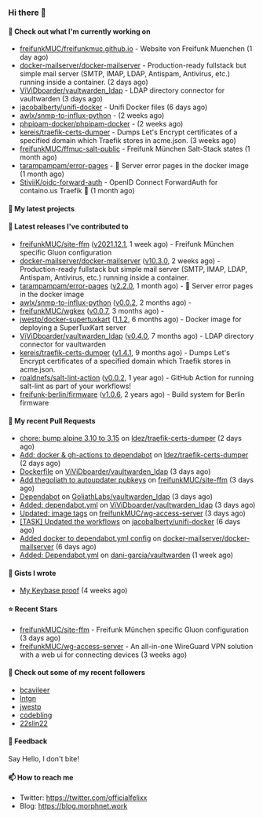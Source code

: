 ### Hi there 👋

#### 👷 Check out what I'm currently working on

- [freifunkMUC/freifunkmuc.github.io](https://github.com/freifunkMUC/freifunkmuc.github.io) - Website von Freifunk Muenchen (1 day ago)
- [docker-mailserver/docker-mailserver](https://github.com/docker-mailserver/docker-mailserver) - Production-ready fullstack but simple mail server (SMTP, IMAP, LDAP, Antispam, Antivirus, etc.) running inside a container. (2 days ago)
- [ViViDboarder/vaultwarden_ldap](https://github.com/ViViDboarder/vaultwarden_ldap) - LDAP directory connector for vaultwarden (3 days ago)
- [jacobalberty/unifi-docker](https://github.com/jacobalberty/unifi-docker) - Unifi Docker files (6 days ago)
- [awlx/snmp-to-influx-python](https://github.com/awlx/snmp-to-influx-python) -  (2 weeks ago)
- [phpipam-docker/phpipam-docker](https://github.com/phpipam-docker/phpipam-docker) -  (2 weeks ago)
- [kereis/traefik-certs-dumper](https://github.com/kereis/traefik-certs-dumper) - Dumps Let&#39;s Encrypt certificates of a specified domain which Traefik stores in acme.json. (3 weeks ago)
- [freifunkMUC/ffmuc-salt-public](https://github.com/freifunkMUC/ffmuc-salt-public) - Freifunk München Salt-Stack states (1 month ago)
- [tarampampam/error-pages](https://github.com/tarampampam/error-pages) - :construction: Server error pages in the docker image (1 month ago)
- [StiviiK/oidc-forward-auth](https://github.com/StiviiK/oidc-forward-auth) - OpenID Connect ForwardAuth for containo.us Traefik 🔐 (1 month ago)

#### 🌱 My latest projects


#### 🔭 Latest releases I've contributed to

- [freifunkMUC/site-ffm](https://github.com/freifunkMUC/site-ffm) ([v2021.12.1](https://github.com/freifunkMUC/site-ffm/releases/tag/v2021.12.1), 1 week ago) - Freifunk München specific Gluon configuration
- [docker-mailserver/docker-mailserver](https://github.com/docker-mailserver/docker-mailserver) ([v10.3.0](https://github.com/docker-mailserver/docker-mailserver/releases/tag/v10.3.0), 2 weeks ago) - Production-ready fullstack but simple mail server (SMTP, IMAP, LDAP, Antispam, Antivirus, etc.) running inside a container.
- [tarampampam/error-pages](https://github.com/tarampampam/error-pages) ([v2.2.0](https://github.com/tarampampam/error-pages/releases/tag/v2.2.0), 1 month ago) - :construction: Server error pages in the docker image
- [awlx/snmp-to-influx-python](https://github.com/awlx/snmp-to-influx-python) ([v0.0.2](https://github.com/awlx/snmp-to-influx-python/releases/tag/v0.0.2), 2 months ago) - 
- [freifunkMUC/wgkex](https://github.com/freifunkMUC/wgkex) ([v0.0.7](https://github.com/freifunkMUC/wgkex/releases/tag/v0.0.7), 3 months ago) - 
- [jwestp/docker-supertuxkart](https://github.com/jwestp/docker-supertuxkart) ([1.1.2](https://github.com/jwestp/docker-supertuxkart/releases/tag/1.1.2), 6 months ago) - Docker image for deploying a SuperTuxKart server
- [ViViDboarder/vaultwarden_ldap](https://github.com/ViViDboarder/vaultwarden_ldap) ([v0.4.0](https://github.com/ViViDboarder/vaultwarden_ldap/releases/tag/v0.4.0), 7 months ago) - LDAP directory connector for vaultwarden
- [kereis/traefik-certs-dumper](https://github.com/kereis/traefik-certs-dumper) ([v1.4.1](https://github.com/kereis/traefik-certs-dumper/releases/tag/v1.4.1), 9 months ago) - Dumps Let&#39;s Encrypt certificates of a specified domain which Traefik stores in acme.json.
- [roaldnefs/salt-lint-action](https://github.com/roaldnefs/salt-lint-action) ([v0.0.2](https://github.com/roaldnefs/salt-lint-action/releases/tag/v0.0.2), 1 year ago) - GitHub Action for running salt-lint as part of your workflows!
- [freifunk-berlin/firmware](https://github.com/freifunk-berlin/firmware) ([v1.0.6](https://github.com/freifunk-berlin/firmware/releases/tag/v1.0.6), 2 years ago) - Build system for Berlin firmware

#### 🔨 My recent Pull Requests

- [chore: bump alpine 3.10 to 3.15](https://github.com/ldez/traefik-certs-dumper/pull/172) on [ldez/traefik-certs-dumper](https://github.com/ldez/traefik-certs-dumper) (2 days ago)
- [Add: docker &amp; gh-actions to dependabot](https://github.com/ldez/traefik-certs-dumper/pull/171) on [ldez/traefik-certs-dumper](https://github.com/ldez/traefik-certs-dumper) (2 days ago)
- [Dockerfile](https://github.com/ViViDboarder/vaultwarden_ldap/pull/50) on [ViViDboarder/vaultwarden_ldap](https://github.com/ViViDboarder/vaultwarden_ldap) (3 days ago)
- [Add thegoliath to autoupdater pubkeys](https://github.com/freifunkMUC/site-ffm/pull/166) on [freifunkMUC/site-ffm](https://github.com/freifunkMUC/site-ffm) (3 days ago)
- [Dependabot](https://github.com/GoliathLabs/vaultwarden_ldap/pull/1) on [GoliathLabs/vaultwarden_ldap](https://github.com/GoliathLabs/vaultwarden_ldap) (3 days ago)
- [Added: dependabot.yml](https://github.com/ViViDboarder/vaultwarden_ldap/pull/42) on [ViViDboarder/vaultwarden_ldap](https://github.com/ViViDboarder/vaultwarden_ldap) (3 days ago)
- [Updated: image tags](https://github.com/freifunkMUC/wg-access-server/pull/37) on [freifunkMUC/wg-access-server](https://github.com/freifunkMUC/wg-access-server) (3 days ago)
- [[TASK] Updated the workflows](https://github.com/jacobalberty/unifi-docker/pull/490) on [jacobalberty/unifi-docker](https://github.com/jacobalberty/unifi-docker) (6 days ago)
- [Added docker to dependabot.yml config](https://github.com/docker-mailserver/docker-mailserver/pull/2316) on [docker-mailserver/docker-mailserver](https://github.com/docker-mailserver/docker-mailserver) (6 days ago)
- [Added: Dependabot.yml](https://github.com/dani-garcia/vaultwarden/pull/2127) on [dani-garcia/vaultwarden](https://github.com/dani-garcia/vaultwarden) (1 week ago)

#### 📓 Gists I wrote

- [My Keybase proof](https://gist.github.com/69863960a08efeb03ad576ccaf93d880) (4 weeks ago)

#### ⭐ Recent Stars

- [freifunkMUC/site-ffm](https://github.com/freifunkMUC/site-ffm) - Freifunk München specific Gluon configuration (3 days ago)
- [freifunkMUC/wg-access-server](https://github.com/freifunkMUC/wg-access-server) - An all-in-one WireGuard VPN solution with a web ui for connecting devices (3 weeks ago)

#### 👯 Check out some of my recent followers

- [bcavileer](https://github.com/bcavileer)
- [lntgn](https://github.com/lntgn)
- [jwestp](https://github.com/jwestp)
- [codebling](https://github.com/codebling)
- [22slin22](https://github.com/22slin22)

#### 💬 Feedback

Say Hello, I don't bite!

#### 📫 How to reach me

- Twitter: https://twitter.com/officialfelixx
- Blog: https://blog.morphnet.work